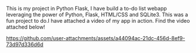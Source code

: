 This is my project in Python Flask, I have build a to-do list webapp leveraging the power of Python, Flask, HTML/CSS and SQLite3.
This was a fun project to do.I have attached a video of my app in action.
Find the video attached below!

https://github.com/user-attachments/assets/a44094ac-21dc-456d-8ef9-73d97d336d6d

